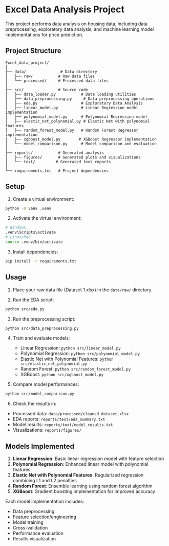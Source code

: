 # Excel Data Analysis Project

This project performs data analysis on housing data, including data preprocessing, exploratory data analysis, and machine learning model implementations for price prediction.

## Project Structure

```
Excel_data_project/
│
├── data/               # Data directory
│   ├── raw/           # Raw data files
│   └── processed/     # Processed data files
│
├── src/               # Source code
│   ├── data_loader.py           # Data loading utilities
│   ├── data_preprocessing.py     # Data preprocessing operations
│   ├── eda.py                   # Exploratory Data Analysis
│   ├── linear_model.py          # Linear Regression model implementation
│   ├── polynomial_model.py      # Polynomial Regression model
│   ├── elastic_net_polynomial.py # Elastic Net with polynomial features
│   ├── random_forest_model.py   # Random Forest Regressor implementation
│   ├── xgboost_model.py        # XGBoost Regressor implementation
│   └── model_comparison.py      # Model comparison and evaluation
│
├── reports/           # Generated analysis
│   ├── figures/       # Generated plots and visualizations
│   └── text/         # Generated text reports
│
└── requirements.txt   # Project dependencies
```

## Setup

1. Create a virtual environment:
```bash
python -m venv .venv
```

2. Activate the virtual environment:
```bash
# Windows
.venv\Scripts\activate
# Linux/Mac
source .venv/bin/activate
```

3. Install dependencies:
```bash
pip install -r requirements.txt
```

## Usage

1. Place your raw data file (Dataset 1.xlsx) in the `data/raw/` directory.

2. Run the EDA script:
```bash
python src/eda.py
```

3. Run the preprocessing script:
```bash
python src/data_preprocessing.py
```

4. Train and evaluate models:
   - Linear Regression: `python src/linear_model.py`
   - Polynomial Regression: `python src/polynomial_model.py`
   - Elastic Net with Polynomial Features: `python src/elastic_net_polynomial.py`
   - Random Forest: `python src/random_forest_model.py`
   - XGBoost: `python src/xgboost_model.py`

5. Compare model performances:
```bash
python src/model_comparison.py
```

6. Check the results in:
- Processed data: `data/processed/cleaned_dataset.xlsx`
- EDA reports: `reports/text/eda_summary.txt`
- Model results: `reports/text/model_results.txt`
- Visualizations: `reports/figures/`

## Models Implemented

1. **Linear Regression**: Basic linear regression model with feature selection
2. **Polynomial Regression**: Enhanced linear model with polynomial features
3. **Elastic Net with Polynomial Features**: Regularized regression combining L1 and L2 penalties
4. **Random Forest**: Ensemble learning using random forest algorithm
5. **XGBoost**: Gradient boosting implementation for improved accuracy

Each model implementation includes:
- Data preprocessing
- Feature selection/engineering
- Model training
- Cross-validation
- Performance evaluation
- Results visualization
